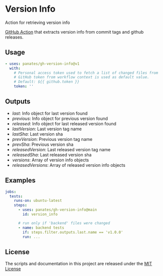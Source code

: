 # Version Info

Action for retrieving version info

[GitHub Action](https://github.com/features/actions) that extracts version info
from commit tags and github releases.

## Usage

```yaml
- uses: panates/gh-version-info@v1
  with:  
    # Personal access token used to fetch a list of changed files from GitHub REST API.
    # GitHub token from workflow context is used as default value.
    # Default: ${{ github.token }}
    token: ''
```

## Outputs

- *last*: Info object for last version found
- *previous*: Info object for previous version found
- *released*: Info object for last released version found
- *lastVersion*: Last version tag name
- *lastSha*: Last version sha
- *prevVersion*: Previous version tag name
- *prevSha*: Previous version sha
- *releasedVersion*: Last released version tag name
- *releasedSha*: Last released version sha
- *versions*: Array of version info objects
- *releasedVersions*: Array of released version info objects

## Examples

```yaml
jobs:
  tests:
    runs-on: ubuntu-latest
    steps:
      - uses: panates/gh-version-info@main
        id: version_info

      # run only if 'backend' files were changed
      - name: backend tests
        if: steps.filter.outputs.last.name == 'v1.0.0'
        run: ...    
```

## License

The scripts and documentation in this project are released under the [MIT License](LICENSE)
